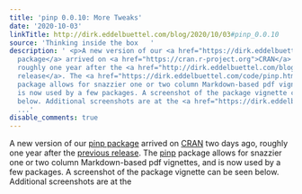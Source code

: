 ```yaml
---
title: 'pinp 0.0.10: More Tweaks'
date: '2020-10-03'
linkTitle: http://dirk.eddelbuettel.com/blog/2020/10/03#pinp_0.0.10
source: 'Thinking inside the box   '
description: ' <p>A new version of our <a href="https://dirk.eddelbuettel.com/code/pinp.html">pinp
  package</a> arrived on <a href="https://cran.r-project.org">CRAN</a> two days ago,
  roughly one year after the <a href="http://dirk.eddelbuettel.com/blog/2019/09/15#pinp_0.0.9">previous
  release</a>. The <a href="https://dirk.eddelbuettel.com/code/pinp.html">pinp</a>
  package allows for snazzier one or two column Markdown-based pdf vignettes, and
  is now used by a few packages. A screenshot of the package vignette can be seen
  below. Additional screenshots are at the <a href="https://dirk.eddelbuettel.com/code/pinp
  ...'
disable_comments: true
---
```

 <p>A new version of our <a href="https://dirk.eddelbuettel.com/code/pinp.html">pinp package</a> arrived on <a href="https://cran.r-project.org">CRAN</a> two days ago, roughly one year after the <a href="http://dirk.eddelbuettel.com/blog/2019/09/15#pinp_0.0.9">previous release</a>. The <a href="https://dirk.eddelbuettel.com/code/pinp.html">pinp</a> package allows for snazzier one or two column Markdown-based pdf vignettes, and is now used by a few packages. A screenshot of the package vignette can be seen below. Additional screenshots are at the <a href="https://dirk.eddelbuettel.com/code/pinp ...